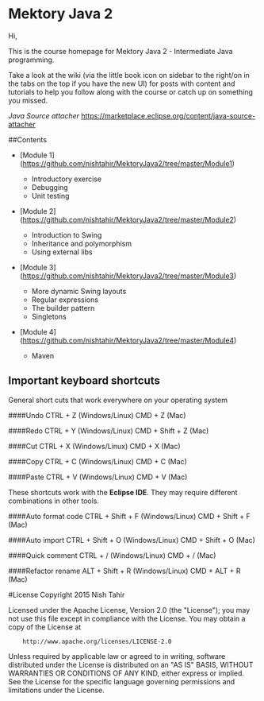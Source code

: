 # Mektory Java 2
Hi,

This is the course homepage for Mektory Java 2 - Intermediate Java programming.

Take a look at the wiki (via the little book icon on sidebar to the right/on in the tabs on the top if you have the new UI) for posts with content and tutorials to help you follow along with the course or catch up on something you missed.

*Java Source attacher*
https://marketplace.eclipse.org/content/java-source-attacher


##Contents

- [Module 1] (https://github.com/nishtahir/MektoryJava2/tree/master/Module1)
	- Introductory exercise
	- Debugging
	- Unit testing

- [Module 2] (https://github.com/nishtahir/MektoryJava2/tree/master/Module2)
	- Introduction to Swing
	- Inheritance and polymorphism
	- Using external libs

- [Module 3] (https://github.com/nishtahir/MektoryJava2/tree/master/Module3)
	- More dynamic Swing layouts
	- Regular expressions
	- The builder pattern
	- Singletons

- [Module 4] (https://github.com/nishtahir/MektoryJava2/tree/master/Module4)
	- Maven


## Important keyboard shortcuts

General short cuts that work everywhere on your operating system

####Undo
	 CTRL + Z	(Windows/Linux)
	 CMD + Z	(Mac)

####Redo
	 CTRL + Y	(Windows/Linux)
	 CMD + Shift + Z	(Mac)	 

####Cut
	 CTRL + X	(Windows/Linux)
	 CMD + X	(Mac)

####Copy
	 CTRL + C	(Windows/Linux)
	 CMD + C	(Mac)	 

####Paste
	 CTRL + V	(Windows/Linux)
	 CMD + V	(Mac)	 

These shortcuts work with the **Eclipse IDE**. They may require different combinations in other tools.

####Auto format code
	 CTRL + Shift + F 	(Windows/Linux)
	 CMD + Shift + F 	(Mac)

####Auto import
	 CTRL + Shift + O 	(Windows/Linux)
	 CMD + Shift + O 	(Mac)

####Quick comment
	 CTRL + / 	(Windows/Linux)
	 CMD + / 	(Mac)

####Refactor rename
	 ALT + Shift + R 	(Windows/Linux)
	 CMD + ALT + R 	(Mac)

#License
Copyright 2015 Nish Tahir

Licensed under the Apache License, Version 2.0 (the "License");
you may not use this file except in compliance with the License.
You may obtain a copy of the License at

		http://www.apache.org/licenses/LICENSE-2.0

Unless required by applicable law or agreed to in writing, software
distributed under the License is distributed on an "AS IS" BASIS,
WITHOUT WARRANTIES OR CONDITIONS OF ANY KIND, either express or implied.
See the License for the specific language governing permissions and
limitations under the License.
